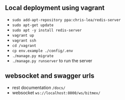 ## Local deployment using vagrant
* ``sudo add-apt-repository ppa:chris-lea/redis-server``
* ``sudo apt-get update``
* ``sudo apt -y install redis-server``
* ``vagrant up``
* ``vagrant ssh``
* ``cd /vagrant``
* ``cp env.example ./config/.env``
*  ``./manage.py migrate``
* ``./manage.py runserver`` to run the server


## websocket and swagger urls
* rest documentation ``/docs/``
* websocket ``ws://localhost:8000/ws/bitmex/``
